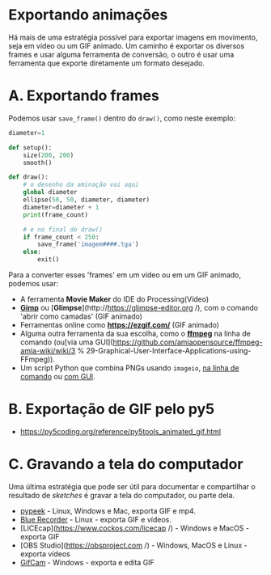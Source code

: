 # Exportando animações

Há mais de uma estratégia possível para exportar imagens em movimento, seja em vídeo ou um GIF animado. Um caminho é exportar os diversos frames e usar alguma ferramenta de conversão, o outro é usar uma ferramenta que exporte diretamente um formato desejado.


# A. Exportando frames

Podemos usar `save_frame()` dentro do `draw()`, como neste exemplo:

```python
diameter=1

def setup():
    size(200, 200)
    smooth()

def draw():
    # o desenho da aminação vai aqui
    global diameter
    ellipse(50, 50, diameter, diameter)
    diameter=diameter + 1
    print(frame_count)

    # e no final do draw()
    if frame_count < 250:
        save_frame('imagem####.tga')
    else:
        exit()
```
Para a converter esses 'frames' em um vídeo ou em um GIF animado, podemos usar:
- A ferramenta **Movie Maker** do IDE do Processing(Vídeo)
- [**Gimp**](https://gimp.org) ou [**Glimpse**](http://https://glimpse-editor.org /), com o comando 'abrir como camadas' (GIF animado)
- Ferramentas online como **https://ezgif.com/** (GIF animado)
- Alguma outra ferramenta da sua escolha, como o [**ffmpeg**](http//www.ffmpeg.org) na linha de comando (ou[via uma GUI](https://github.com/amiaopensource/ffmpeg-amia-wiki/wiki/3 % 29-Graphical-User-Interface-Applications-using-FFmpeg)).
- Um script Python que combina PNGs usando `imageio`, [na linha de comando](https://github.com/villares/sketch-a-day/blob/main/admin_scripts/pngs_to_gif.py) ou [com GUI](https://github.com/villares/sketch-a-day/blob/main/admin_scripts/pngs_to_gif_gui.py).

# B. Exportação de GIF pelo py5

- https://py5coding.org/reference/py5tools_animated_gif.html

# C. Gravando a tela do computador

Uma última estratégia que pode ser útil para documentar e compartilhar o resultado de *sketches* é gravar a tela do computador, ou parte dela.

- [pypeek](https://github.com/firatkiral/pypeek) - Linux, Windows e Mac, exporta GIF e mp4.
- [Blue Recorder](https://github.com/xlmnxp/blue-recorder/) - Linux - exporta GIF e vídeos.
- [LICEcap](https://www.cockos.com/licecap /) - Windows e MacOS - exporta GIF
- [OBS Studio](https://obsproject.com /) - Windows, MacOS e Linux - exporta vídeos
- [GifCam](https://gifcam.br.uptodown.com/windows) - Windows - exporta e edita GIF
